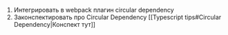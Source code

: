 1) Интегрировать в webpack плагин circular dependency
2) Законспектировать про Circular Dependency [[Typescript tips#Circular Dependency|Конспект тут]]